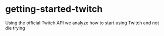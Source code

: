 # getting-started-twitch
Using the official Twitch API we analyze how to start using Twitch and not die trying
